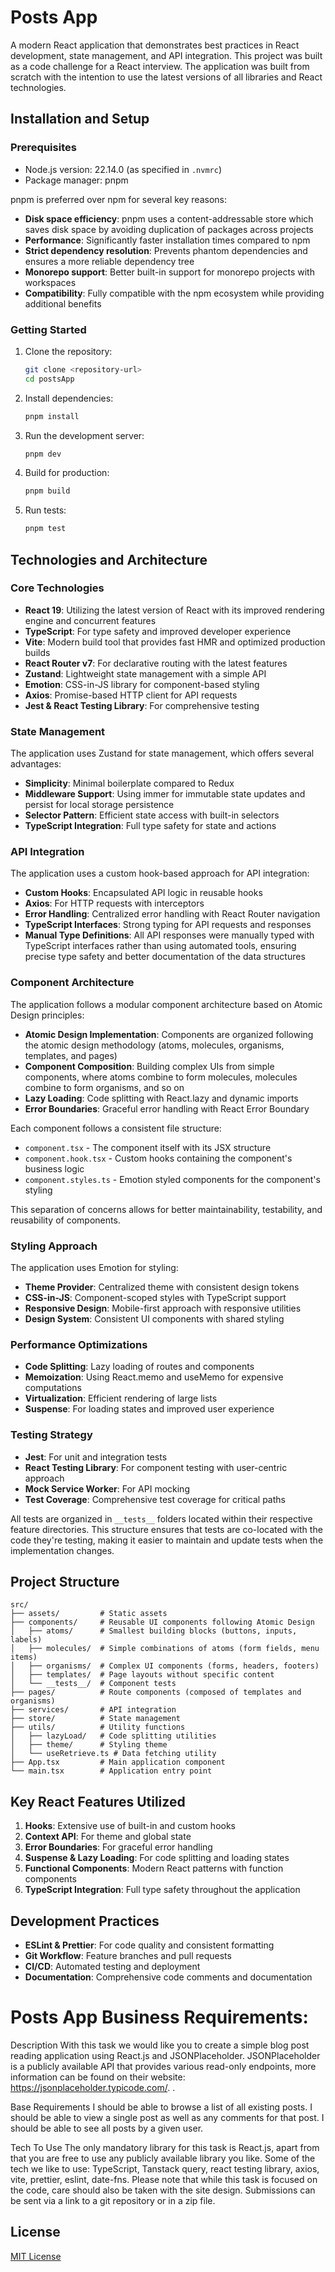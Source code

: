 # Posts App

A modern React application that demonstrates best practices in React development, state management, and API integration. This project was built as a code challenge for a React interview. The application was built from scratch with the intention to use the latest versions of all libraries and React technologies.

## Installation and Setup

### Prerequisites

- Node.js version: 22.14.0 (as specified in `.nvmrc`)
- Package manager: pnpm

pnpm is preferred over npm for several key reasons:

- **Disk space efficiency**: pnpm uses a content-addressable store which saves disk space by avoiding duplication of packages across projects
- **Performance**: Significantly faster installation times compared to npm
- **Strict dependency resolution**: Prevents phantom dependencies and ensures a more reliable dependency tree
- **Monorepo support**: Better built-in support for monorepo projects with workspaces
- **Compatibility**: Fully compatible with the npm ecosystem while providing additional benefits

### Getting Started

1. Clone the repository:

   ```bash
   git clone <repository-url>
   cd postsApp
   ```

2. Install dependencies:

   ```bash
   pnpm install
   ```

3. Run the development server:

   ```bash
   pnpm dev
   ```

4. Build for production:

   ```bash
   pnpm build
   ```

5. Run tests:
   ```bash
   pnpm test
   ```

## Technologies and Architecture

### Core Technologies

- **React 19**: Utilizing the latest version of React with its improved rendering engine and concurrent features
- **TypeScript**: For type safety and improved developer experience
- **Vite**: Modern build tool that provides fast HMR and optimized production builds
- **React Router v7**: For declarative routing with the latest features
- **Zustand**: Lightweight state management with a simple API
- **Emotion**: CSS-in-JS library for component-based styling
- **Axios**: Promise-based HTTP client for API requests
- **Jest & React Testing Library**: For comprehensive testing

### State Management

The application uses Zustand for state management, which offers several advantages:

- **Simplicity**: Minimal boilerplate compared to Redux
- **Middleware Support**: Using immer for immutable state updates and persist for local storage persistence
- **Selector Pattern**: Efficient state access with built-in selectors
- **TypeScript Integration**: Full type safety for state and actions

### API Integration

The application uses a custom hook-based approach for API integration:

- **Custom Hooks**: Encapsulated API logic in reusable hooks
- **Axios**: For HTTP requests with interceptors
- **Error Handling**: Centralized error handling with React Router navigation
- **TypeScript Interfaces**: Strong typing for API requests and responses
- **Manual Type Definitions**: All API responses were manually typed with TypeScript interfaces rather than using automated tools, ensuring precise type safety and better documentation of the data structures

### Component Architecture

The application follows a modular component architecture based on Atomic Design principles:

- **Atomic Design Implementation**: Components are organized following the atomic design methodology (atoms, molecules, organisms, templates, and pages)
- **Component Composition**: Building complex UIs from simple components, where atoms combine to form molecules, molecules combine to form organisms, and so on
- **Lazy Loading**: Code splitting with React.lazy and dynamic imports
- **Error Boundaries**: Graceful error handling with React Error Boundary

Each component follows a consistent file structure:

- `component.tsx` - The component itself with its JSX structure
- `component.hook.tsx` - Custom hooks containing the component's business logic
- `component.styles.ts` - Emotion styled components for the component's styling

This separation of concerns allows for better maintainability, testability, and reusability of components.

### Styling Approach

The application uses Emotion for styling:

- **Theme Provider**: Centralized theme with consistent design tokens
- **CSS-in-JS**: Component-scoped styles with TypeScript support
- **Responsive Design**: Mobile-first approach with responsive utilities
- **Design System**: Consistent UI components with shared styling

### Performance Optimizations

- **Code Splitting**: Lazy loading of routes and components
- **Memoization**: Using React.memo and useMemo for expensive computations
- **Virtualization**: Efficient rendering of large lists
- **Suspense**: For loading states and improved user experience

### Testing Strategy

- **Jest**: For unit and integration tests
- **React Testing Library**: For component testing with user-centric approach
- **Mock Service Worker**: For API mocking
- **Test Coverage**: Comprehensive test coverage for critical paths

All tests are organized in `__tests__` folders located within their respective feature directories. This structure ensures that tests are co-located with the code they're testing, making it easier to maintain and update tests when the implementation changes.

## Project Structure

```
src/
├── assets/         # Static assets
├── components/     # Reusable UI components following Atomic Design
│   ├── atoms/      # Smallest building blocks (buttons, inputs, labels)
│   ├── molecules/  # Simple combinations of atoms (form fields, menu items)
│   ├── organisms/  # Complex UI components (forms, headers, footers)
│   ├── templates/  # Page layouts without specific content
│   └── __tests__/  # Component tests
├── pages/          # Route components (composed of templates and organisms)
├── services/       # API integration
├── store/          # State management
├── utils/          # Utility functions
│   ├── lazyLoad/   # Code splitting utilities
│   ├── theme/      # Styling theme
│   └── useRetrieve.ts # Data fetching utility
├── App.tsx         # Main application component
└── main.tsx        # Application entry point
```

## Key React Features Utilized

1. **Hooks**: Extensive use of built-in and custom hooks
2. **Context API**: For theme and global state
3. **Error Boundaries**: For graceful error handling
4. **Suspense & Lazy Loading**: For code splitting and loading states
5. **Functional Components**: Modern React patterns with function components
6. **TypeScript Integration**: Full type safety throughout the application

## Development Practices

- **ESLint & Prettier**: For code quality and consistent formatting
- **Git Workflow**: Feature branches and pull requests
- **CI/CD**: Automated testing and deployment
- **Documentation**: Comprehensive code comments and documentation

# Posts App Business Requirements:

Description
With this task we would like you to create a simple blog post reading application using React.js and JSONPlaceholder. JSONPlaceholder is a publicly available API that provides various read-only endpoints, more information can be found on their website: https://jsonplaceholder.typicode.com/. .

Base Requirements
I should be able to browse a list of all existing posts.
I should be able to view a single post as well as any comments for that post.
I should be able to see all posts by a given user.

Tech To Use
The only mandatory library for this task is React.js, apart from that you are free to use any publicly available library you like. Some of the tech we like to use: TypeScript, Tanstack query, react testing library, axios, vite, prettier, eslint, date-fns. Please note that while this task is focused on the code, care should also be taken with the site design.
Submissions can be sent via a link to a git repository or in a zip file.

## License

[MIT License](LICENSE)
